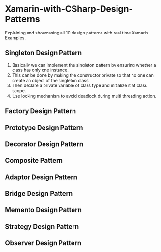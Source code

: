 # Xamarin-with-CSharp-Design-Patterns
Explaining and showcasing all 10 design patterns with real time Xamarin Examples.

## Singleton Design Pattern 
1. Basically we can implement the singleton pattern by ensuring whether a class has only one instance. 
2. This can be done by making the constructor private so that no one can create an object of the singleton class. 
3. Then declare a private variable of class type and initialize it at class scope.
4. Use locking mechanism to avoid deadlock during multi threading action.

## Factory Design Pattern

## Prototype Design Pattern

## Decorator Design Pattern

## Composite Pattern

## Adaptor Design Pattern

## Bridge Design Pattern

## Memento Design Pattern

## Strategy Design Pattern

## Observer Design Pattern
